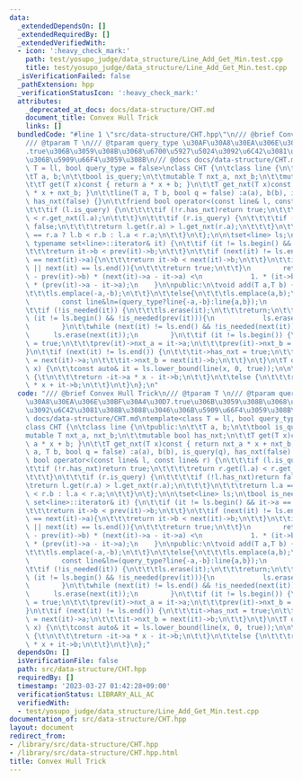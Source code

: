 ```yaml
---
data:
  _extendedDependsOn: []
  _extendedRequiredBy: []
  _extendedVerifiedWith:
  - icon: ':heavy_check_mark:'
    path: test/yosupo_judge/data_structure/Line_Add_Get_Min.test.cpp
    title: test/yosupo_judge/data_structure/Line_Add_Get_Min.test.cpp
  _isVerificationFailed: false
  _pathExtension: hpp
  _verificationStatusIcon: ':heavy_check_mark:'
  attributes:
    _deprecated_at_docs: docs/data-structure/CHT.md
    document_title: Convex Hull Trick
    links: []
  bundledCode: "#line 1 \"src/data-structure/CHT.hpp\"\n/// @brief Convex Hull Trick\n\
    /// @tparam T \n/// @tparam query_type \u30AF\u30A8\u30EA\u306E\u30BF\u30A4\u30D7\
    .true\u306B\u3059\u308B\u3068\u6700\u5927\u5024\u3092\u6C42\u3081\u308B\u3088\u3046\
    \u306B\u5909\u66F4\u3059\u308B\n/// @docs docs/data-structure/CHT.md\ntemplate<class\
    \ T = ll, bool query_type = false>\nclass CHT {\n\tclass line {\n\tpublic:\n\t\
    \tT a, b;\n\t\tbool is_query;\n\t\tmutable T nxt_a, nxt_b;\n\t\tmutable bool has_nxt;\n\
    \t\tT get(T x)const { return a * x + b; }\n\t\tT get_nxt(T x)const { return nxt_a\
    \ * x + nxt_b; }\n\t\tline(T a, T b, bool q = false) :a(a), b(b), is_query(q),\
    \ has_nxt(false) {}\n\t\tfriend bool operator<(const line& l, const line& r) {\n\
    \t\t\tif (l.is_query) {\n\t\t\t\tif (!r.has_nxt)return true;\n\t\t\t\treturn r.get(l.a)\
    \ < r.get_nxt(l.a);\n\t\t\t}\n\t\t\tif (r.is_query) {\n\t\t\t\tif (!l.has_nxt)return\
    \ false;\n\t\t\t\treturn l.get(r.a) > l.get_nxt(r.a);\n\t\t\t}\n\t\t\treturn l.a\
    \ == r.a ? l.b < r.b : l.a < r.a;\n\t\t}\n\t};\n\n\tset<line> ls;\n\tbool is_needed(const\
    \ typename set<line>::iterator& it) {\n\t\tif (it != ls.begin() && it->a == prev(it)->a){\n\
    \t\t\treturn it->b < prev(it)->b;\n\t\t}\n\t\tif (next(it) != ls.end() && it->a\
    \ == next(it)->a){\n\t\t\treturn it->b < next(it)->b;\n\t\t}\n\t\tif (it == ls.begin()\
    \ || next(it) == ls.end()){\n\t\t\treturn true;\n\t\t}\n        return 1. * (it->b\
    \ - prev(it)->b) * (next(it)->a - it->a) <\n            1. * (it->b - next(it)->b)\
    \ * (prev(it)->a - it->a);\n    }\n\npublic:\n\tvoid add(T a,T b) {\n\t\tif(query_type){\n\
    \t\t\tls.emplace(-a,-b);\n\t\t}\n\t\telse{\n\t\t\tls.emplace(a,b);\n\t\t}\n\n\
    \        const line&ln=(query_type?line{-a,-b}:line{a,b});\n        auto it=ls.find(ln);\n\
    \t\tif (!is_needed(it)) {\n\t\t\tls.erase(it);\n\t\t\treturn;\n\t\t}\n\t\twhile\
    \ (it != ls.begin() && !is_needed(prev(it))){\n            ls.erase(prev(it));\n\
    \        }\n\t\twhile (next(it) != ls.end() && !is_needed(next(it))){\n      \
    \      ls.erase(next(it));\n        }\n\t\tif (it != ls.begin()) {\n\t\t\tprev(it)->has_nxt\
    \ = true;\n\t\t\tprev(it)->nxt_a = it->a;\n\t\t\tprev(it)->nxt_b = it->b;\n\t\t\
    }\n\t\tif (next(it) != ls.end()) {\n\t\t\tit->has_nxt = true;\n\t\t\tit->nxt_a\
    \ = next(it)->a;\n\t\t\tit->nxt_b = next(it)->b;\n\t\t}\n\t}\n\tT operator()(T\
    \ x) {\n\t\tconst auto& it = ls.lower_bound(line(x, 0, true));\n\n\t\tif (query_type)\
    \ {\t\n\t\t\treturn -it->a * x - it->b;\n\t\t}\n\t\telse {\n\t\t\treturn it->a\
    \ * x + it->b;\n\t\t}\n\t}\n};\n"
  code: "/// @brief Convex Hull Trick\n/// @tparam T \n/// @tparam query_type \u30AF\
    \u30A8\u30EA\u306E\u30BF\u30A4\u30D7.true\u306B\u3059\u308B\u3068\u6700\u5927\u5024\
    \u3092\u6C42\u3081\u308B\u3088\u3046\u306B\u5909\u66F4\u3059\u308B\n/// @docs\
    \ docs/data-structure/CHT.md\ntemplate<class T = ll, bool query_type = false>\n\
    class CHT {\n\tclass line {\n\tpublic:\n\t\tT a, b;\n\t\tbool is_query;\n\t\t\
    mutable T nxt_a, nxt_b;\n\t\tmutable bool has_nxt;\n\t\tT get(T x)const { return\
    \ a * x + b; }\n\t\tT get_nxt(T x)const { return nxt_a * x + nxt_b; }\n\t\tline(T\
    \ a, T b, bool q = false) :a(a), b(b), is_query(q), has_nxt(false) {}\n\t\tfriend\
    \ bool operator<(const line& l, const line& r) {\n\t\t\tif (l.is_query) {\n\t\t\
    \t\tif (!r.has_nxt)return true;\n\t\t\t\treturn r.get(l.a) < r.get_nxt(l.a);\n\
    \t\t\t}\n\t\t\tif (r.is_query) {\n\t\t\t\tif (!l.has_nxt)return false;\n\t\t\t\
    \treturn l.get(r.a) > l.get_nxt(r.a);\n\t\t\t}\n\t\t\treturn l.a == r.a ? l.b\
    \ < r.b : l.a < r.a;\n\t\t}\n\t};\n\n\tset<line> ls;\n\tbool is_needed(const typename\
    \ set<line>::iterator& it) {\n\t\tif (it != ls.begin() && it->a == prev(it)->a){\n\
    \t\t\treturn it->b < prev(it)->b;\n\t\t}\n\t\tif (next(it) != ls.end() && it->a\
    \ == next(it)->a){\n\t\t\treturn it->b < next(it)->b;\n\t\t}\n\t\tif (it == ls.begin()\
    \ || next(it) == ls.end()){\n\t\t\treturn true;\n\t\t}\n        return 1. * (it->b\
    \ - prev(it)->b) * (next(it)->a - it->a) <\n            1. * (it->b - next(it)->b)\
    \ * (prev(it)->a - it->a);\n    }\n\npublic:\n\tvoid add(T a,T b) {\n\t\tif(query_type){\n\
    \t\t\tls.emplace(-a,-b);\n\t\t}\n\t\telse{\n\t\t\tls.emplace(a,b);\n\t\t}\n\n\
    \        const line&ln=(query_type?line{-a,-b}:line{a,b});\n        auto it=ls.find(ln);\n\
    \t\tif (!is_needed(it)) {\n\t\t\tls.erase(it);\n\t\t\treturn;\n\t\t}\n\t\twhile\
    \ (it != ls.begin() && !is_needed(prev(it))){\n            ls.erase(prev(it));\n\
    \        }\n\t\twhile (next(it) != ls.end() && !is_needed(next(it))){\n      \
    \      ls.erase(next(it));\n        }\n\t\tif (it != ls.begin()) {\n\t\t\tprev(it)->has_nxt\
    \ = true;\n\t\t\tprev(it)->nxt_a = it->a;\n\t\t\tprev(it)->nxt_b = it->b;\n\t\t\
    }\n\t\tif (next(it) != ls.end()) {\n\t\t\tit->has_nxt = true;\n\t\t\tit->nxt_a\
    \ = next(it)->a;\n\t\t\tit->nxt_b = next(it)->b;\n\t\t}\n\t}\n\tT operator()(T\
    \ x) {\n\t\tconst auto& it = ls.lower_bound(line(x, 0, true));\n\n\t\tif (query_type)\
    \ {\t\n\t\t\treturn -it->a * x - it->b;\n\t\t}\n\t\telse {\n\t\t\treturn it->a\
    \ * x + it->b;\n\t\t}\n\t}\n};"
  dependsOn: []
  isVerificationFile: false
  path: src/data-structure/CHT.hpp
  requiredBy: []
  timestamp: '2023-03-27 01:42:28+09:00'
  verificationStatus: LIBRARY_ALL_AC
  verifiedWith:
  - test/yosupo_judge/data_structure/Line_Add_Get_Min.test.cpp
documentation_of: src/data-structure/CHT.hpp
layout: document
redirect_from:
- /library/src/data-structure/CHT.hpp
- /library/src/data-structure/CHT.hpp.html
title: Convex Hull Trick
---
```

